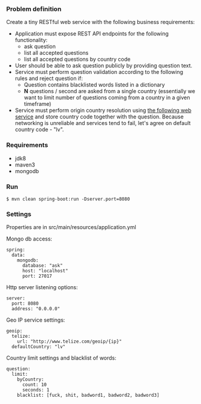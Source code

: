 ### Problem definition
Create a tiny RESTful web service with the following business requirements:

- Application must expose REST API endpoints for the following functionality:
    - ask question
    - list all accepted questions
    - list all accepted questions by country code
- User should be able to ask question publicly by providing question text. 
- Service must perform question validation according to the following rules and reject question if:
    -  Question contains blacklisted words listed in a dictionary
    - **N** questions / second are asked from a single country (essentially we want to limit number of questions coming from a country in a given timeframe)
- Service must perform origin country resolution using [the following web service](http://www.telize.com) and store country code together with the question. Because networking is unreliable and services tend to fail, let's agree on default country code - "lv".


### Requirements
 - jdk8
 - maven3
 - mongodb

### Run

    $ mvn clean spring-boot:run -Dserver.port=8080
    

### Settings

Properties are in src/main/resources/application.yml

Mongo db access:

    spring:
      data:
        mongodb:
          database: "ask"
          host: "localhost"
          port: 27017

Http server listening options:

    server:
      port: 8080
      address: "0.0.0.0"

Geo IP service settings:

    geoip:
      telize:
        url: "http://www.telize.com/geoip/{ip}"
      defaultCountry: "lv"

Country limit settings and blacklist of words:

    question:
      limit:
        byCountry:
          count: 10
          seconds: 1
        blacklist: [fuck, shit, badword1, badword2, badword3]
